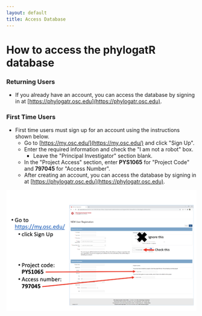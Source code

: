 ```yaml
---
layout: default
title: Access Database
---
```


# How to access the phylogatR database

### Returning Users
- If you already have an account, you can access the database by signing in at [https://phylogatr.osc.edu](https://phylogatr.osc.edu).

### First Time Users
- First time users must sign up for an account using the instructions shown below. 
  - Go to [https://my.osc.edu/](https://my.osc.edu/) and click "Sign Up".
  - Enter the required information and check the "I am not a robot" box.
    - Leave the "Principal Investigator" section blank.
  - In the "Project Access" section, enter **PYS1065** for "Project Code" and **797045** for "Access Number".
  - After creating an account, you can access the database by signing in at [https://phylogatr.osc.edu](https://phylogatr.osc.edu).

![instructions](/assets/images/instructions.png)
